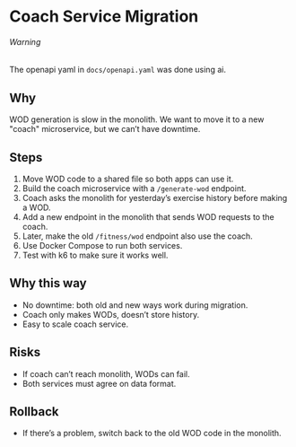 # Coach Service Migration

###### Warning

The openapi yaml in `docs/openapi.yaml` was done using ai.

## Why

WOD generation is slow in the monolith. We want to move it to a new "coach" microservice, but we can’t have downtime.

## Steps

1. Move WOD code to a shared file so both apps can use it.
2. Build the coach microservice with a `/generate-wod` endpoint.
3. Coach asks the monolith for yesterday’s exercise history before making a WOD.
4. Add a new endpoint in the monolith that sends WOD requests to the coach.
5. Later, make the old `/fitness/wod` endpoint also use the coach.
6. Use Docker Compose to run both services.
7. Test with k6 to make sure it works well.

## Why this way

- No downtime: both old and new ways work during migration.
- Coach only makes WODs, doesn’t store history.
- Easy to scale coach service.

## Risks

- If coach can’t reach monolith, WODs can fail.
- Both services must agree on data format.

## Rollback

- If there’s a problem, switch back to the old WOD code in the monolith.